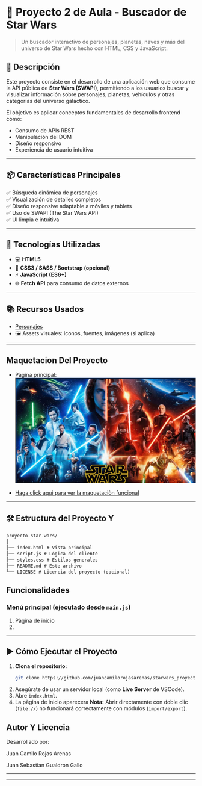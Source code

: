 # 🌌 Proyecto 2 de Aula - Buscador de Star Wars

> Un buscador interactivo de personajes, planetas, naves y más del universo de Star Wars hecho con HTML, CSS y JavaScript.

## 🚀 Descripción

Este proyecto consiste en el desarrollo de una aplicación web que consume la API pública de **Star Wars (SWAPI)**, permitiendo a los usuarios buscar y visualizar información sobre personajes, planetas, vehículos y otras categorías del universo galáctico.

El objetivo es aplicar conceptos fundamentales de desarrollo frontend como:
- Consumo de APIs REST
- Manipulación del DOM
- Diseño responsivo
- Experiencia de usuario intuitiva

---

## 📦 Características Principales

✅ Búsqueda dinámica de personajes  
✅ Visualización de detalles completos  
✅ Diseño responsive adaptable a móviles y tablets  
✅ Uso de SWAPI (The Star Wars API)  
✅ UI limpia e intuitiva  

---

## 🔧 Tecnologías Utilizadas

- 💻 **HTML5**
- 🎨 **CSS3 / SASS / Bootstrap (opcional)**
- ⚡ **JavaScript (ES6+)**
- 🌐 **Fetch API** para consumo de datos externos

---

## 📚 Recursos Usados

- [Personajes](https://es.wikipedia.org/wiki/Anexo:Personajes_de_Star_Wars) 
- 🖼️ Assets visuales: iconos, fuentes, imágenes (si aplica)

---

## Maquetacion Del Proyecto

- Pàgina principal:
![alt text](./estilos/media/image.png)


- [Haga click aquì para ver la maquetaciòn funcional](https://sites.google.com/view/star-wars-la-pelicula/inicio)
---



 ##  🛠️ Estructura del Proyecto Y 

```
proyecto-star-wars/
│
├── index.html # Vista principal
├── script.js # Lógica del cliente
├── styles.css # Estilos generales
├── README.md # Este archivo
└── LICENSE # Licencia del proyecto (opcional)
```


## Funcionalidades



### Menú principal (ejecutado desde `main.js`)
1. Pàgina de inicio
2. 
---


## ▶️ Cómo Ejecutar el Proyecto

1. **Clona el repositorio:**
   ```bash
   git clone https://github.com/juancamilorojasarenas/starwars_proyect
2. Asegúrate de usar un servidor local (como **Live Server** de VSCode).
3. Abre `index.html`.
4. La pàgina de inicio aparecera
 **Nota:** Abrir directamente con doble clic (`file://`) no funcionará correctamente con módulos (`import/export`).


##  Autor Y Licencia

Desarrollado por:

 Juan Camilo Rojas Arenas

 Juan Sebastian Gualdron Gallo


---

---


